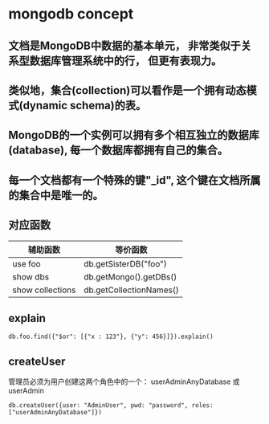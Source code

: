 # mongodb concept

## 文档是MongoDB中数据的基本单元， 非常类似于关系型数据库管理系统中的行， 但更有表现力。

## 类似地，集合(collection)可以看作是一个拥有动态模式(dynamic schema)的表。

## MongoDB的一个实例可以拥有多个相互独立的数据库(database), 每一个数据库都拥有自己的集合。

## 每一个文档都有一个特殊的键"_id", 这个键在文档所属的集合中是唯一的。

## 对应函数
辅助函数 | 等价函数
------------ | -------------
use foo | db.getSisterDB("foo")
show dbs | db.getMongo().getDBs()
show collections | db.getCollectionNames()


## explain

```
db.foo.find({"$or": [{"x : 123"}, {"y": 456}]}).explain()
```

## createUser
 管理员必须为用户创建这两个角色中的一个： userAdminAnyDatabase 或 userAdmin
``` shell
db.createUser({user: "AdminUser", pwd: "password", roles: ["userAdminAnyDatabase"]})
```
